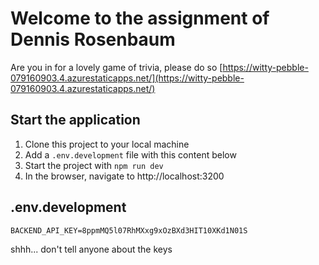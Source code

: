 # Welcome to the assignment of Dennis Rosenbaum
Are you in for a lovely game of trivia, please do so [https://witty-pebble-079160903.4.azurestaticapps.net/](https://witty-pebble-079160903.4.azurestaticapps.net/)

## Start the application
1. Clone this project to your local machine
2. Add a `.env.development` file with this content below
3. Start the project with `npm run dev`
4. In the browser, navigate to http://localhost:3200

## .env.development
 ```
BACKEND_API_KEY=8ppmMQ5l07RhMXxg9xOzBXd3HIT10XKd1N01S
```
shhh... don't tell anyone about the keys
